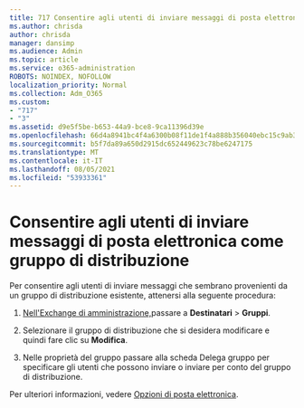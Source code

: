 ```yaml
---
title: 717 Consentire agli utenti di inviare messaggi di posta elettronica come lista di distribuzione
ms.author: chrisda
author: chrisda
manager: dansimp
ms.audience: Admin
ms.topic: article
ms.service: o365-administration
ROBOTS: NOINDEX, NOFOLLOW
localization_priority: Normal
ms.collection: Adm_O365
ms.custom:
- "717"
- "3"
ms.assetid: d9e5f5be-b653-44a9-bce8-9ca11396d39e
ms.openlocfilehash: 66d4a8941bc4f4a6300b08f11de1f4a888b356040ebc15c9ab37677d19da82c4
ms.sourcegitcommit: b5f7da89a650d2915dc652449623c78be6247175
ms.translationtype: MT
ms.contentlocale: it-IT
ms.lasthandoff: 08/05/2021
ms.locfileid: "53933361"
---
```

# <a name="allow-users-to-send-email-as-a-distribution-group"></a>Consentire agli utenti di inviare messaggi di posta elettronica come gruppo di distribuzione

Per consentire agli utenti di inviare messaggi che sembrano provenienti da un gruppo di distribuzione esistente, attenersi alla seguente procedura:

1. [Nell'Exchange di amministrazione,](https://outlook.office365.com/ecp/)passare a **Destinatari** \> **Gruppi**.

2. Selezionare il gruppo di distribuzione che si desidera modificare e quindi fare clic su **Modifica**.

3. Nelle proprietà del gruppo passare  alla scheda Delega gruppo per specificare gli utenti che possono inviare o inviare per conto del gruppo di distribuzione.

Per ulteriori informazioni, vedere [Opzioni di posta elettronica](https://technet.microsoft.com/library/bb124513.aspx#groupdelegation).
